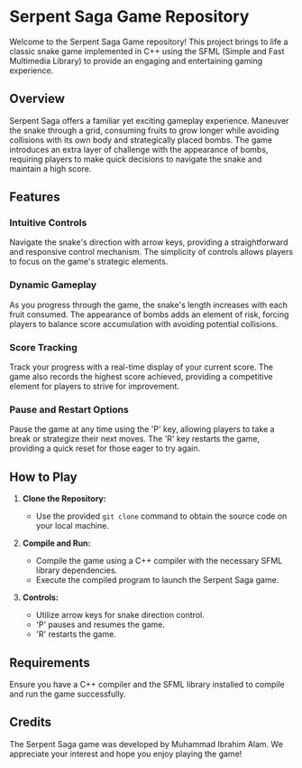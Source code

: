 # Serpent Saga Game Repository

Welcome to the Serpent Saga Game repository! This project brings to life a classic snake game implemented in C++ using the SFML (Simple and Fast Multimedia Library) to provide an engaging and entertaining gaming experience.

## Overview

Serpent Saga offers a familiar yet exciting gameplay experience. Maneuver the snake through a grid, consuming fruits to grow longer while avoiding collisions with its own body and strategically placed bombs. The game introduces an extra layer of challenge with the appearance of bombs, requiring players to make quick decisions to navigate the snake and maintain a high score.

## Features

### Intuitive Controls

Navigate the snake's direction with arrow keys, providing a straightforward and responsive control mechanism. The simplicity of controls allows players to focus on the game's strategic elements.

### Dynamic Gameplay

As you progress through the game, the snake's length increases with each fruit consumed. The appearance of bombs adds an element of risk, forcing players to balance score accumulation with avoiding potential collisions.

### Score Tracking

Track your progress with a real-time display of your current score. The game also records the highest score achieved, providing a competitive element for players to strive for improvement.

### Pause and Restart Options

Pause the game at any time using the 'P' key, allowing players to take a break or strategize their next moves. The 'R' key restarts the game, providing a quick reset for those eager to try again.

## How to Play

1. **Clone the Repository:**
   - Use the provided `git clone` command to obtain the source code on your local machine.

2. **Compile and Run:**
   - Compile the game using a C++ compiler with the necessary SFML library dependencies.
   - Execute the compiled program to launch the Serpent Saga game.

3. **Controls:**
   - Utilize arrow keys for snake direction control.
   - 'P' pauses and resumes the game.
   - 'R' restarts the game.

## Requirements

Ensure you have a C++ compiler and the SFML library installed to compile and run the game successfully.

## Credits

The Serpent Saga game was developed by Muhammad Ibrahim Alam. We appreciate your interest and hope you enjoy playing the game!
